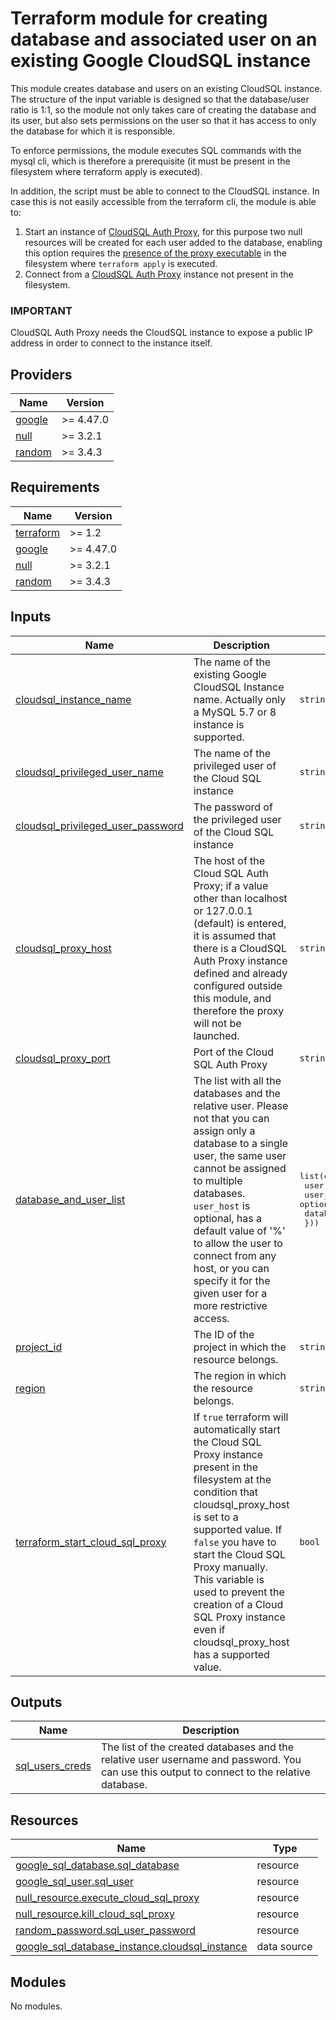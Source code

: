 # Terraform module for creating database and associated user on an existing Google CloudSQL instance

This module creates database and users on an existing CloudSQL instance. The structure of the input variable is designed so that the database/user ratio is 1:1, so the module not only takes care of creating the database and its user, but also sets permissions on the user so that it has access to only the database for which it is responsible.

To enforce permissions, the module executes SQL commands with the mysql cli, which is therefore a prerequisite (it must be present in the filesystem where terraform apply is executed).

In addition, the script must be able to connect to the CloudSQL instance. In case this is not easily accessible from the terraform cli, the module is able to:

1. Start an instance of [CloudSQL Auth Proxy](https://cloud.google.com/sql/docs/mysql/sql-proxy), for this purpose two null resources will be created for each user added to the database, enabling this option requires the [presence of the proxy executable](https://cloud.google.com/sql/docs/mysql/sql-proxy) in the filesystem where `terraform apply` is executed.
2. Connect from a [CloudSQL Auth Proxy](https://cloud.google.com/sql/docs/mysql/sql-proxy) instance not present in the filesystem.

### IMPORTANT

CloudSQL Auth Proxy needs the CloudSQL instance to expose a public IP address in order to connect to the instance itself.

<!-- BEGIN_TF_DOCS -->
## Providers

| Name | Version |
|------|---------|
| <a name="provider_google"></a> [google](#provider\_google) | >= 4.47.0 |
| <a name="provider_null"></a> [null](#provider\_null) | >= 3.2.1 |
| <a name="provider_random"></a> [random](#provider\_random) | >= 3.4.3 |
## Requirements

| Name | Version |
|------|---------|
| <a name="requirement_terraform"></a> [terraform](#requirement\_terraform) | >= 1.2 |
| <a name="requirement_google"></a> [google](#requirement\_google) | >= 4.47.0 |
| <a name="requirement_null"></a> [null](#requirement\_null) | >= 3.2.1 |
| <a name="requirement_random"></a> [random](#requirement\_random) | >= 3.4.3 |
## Inputs

| Name | Description | Type | Default | Required |
|------|-------------|------|---------|:--------:|
| <a name="input_cloudsql_instance_name"></a> [cloudsql\_instance\_name](#input\_cloudsql\_instance\_name) | The name of the existing Google CloudSQL Instance name. Actually only a MySQL 5.7 or 8 instance is supported. | `string` | n/a | yes |
| <a name="input_cloudsql_privileged_user_name"></a> [cloudsql\_privileged\_user\_name](#input\_cloudsql\_privileged\_user\_name) | The name of the privileged user of the Cloud SQL instance | `string` | n/a | yes |
| <a name="input_cloudsql_privileged_user_password"></a> [cloudsql\_privileged\_user\_password](#input\_cloudsql\_privileged\_user\_password) | The password of the privileged user of the Cloud SQL instance | `string` | n/a | yes |
| <a name="input_cloudsql_proxy_host"></a> [cloudsql\_proxy\_host](#input\_cloudsql\_proxy\_host) | The host of the Cloud SQL Auth Proxy; if a value other than localhost or 127.0.0.1 (default) is entered, it is assumed that there is a CloudSQL Auth Proxy instance defined and already configured outside this module, and therefore the proxy will not be launched. | `string` | `"127.0.0.1"` | no |
| <a name="input_cloudsql_proxy_port"></a> [cloudsql\_proxy\_port](#input\_cloudsql\_proxy\_port) | Port of the Cloud SQL Auth Proxy | `string` | `"1234"` | no |
| <a name="input_database_and_user_list"></a> [database\_and\_user\_list](#input\_database\_and\_user\_list) | The list with all the databases and the relative user. Please not that you can assign only a database to a single user, the same user cannot be assigned to multiple databases. `user_host` is optional, has a default value of '%' to allow the user to connect from any host, or you can specify it for the given user for a more restrictive access. | <pre>list(object({<br>    user      = string<br>    user_host = optional(string, "%")<br>    database  = string<br>  }))</pre> | n/a | yes |
| <a name="input_project_id"></a> [project\_id](#input\_project\_id) | The ID of the project in which the resource belongs. | `string` | n/a | yes |
| <a name="input_region"></a> [region](#input\_region) | The region in which the resource belongs. | `string` | n/a | yes |
| <a name="input_terraform_start_cloud_sql_proxy"></a> [terraform\_start\_cloud\_sql\_proxy](#input\_terraform\_start\_cloud\_sql\_proxy) | If `true` terraform will automatically start the Cloud SQL Proxy instance present in the filesystem at the condition that cloudsql\_proxy\_host is set to a supported value. If `false` you have to start the Cloud SQL Proxy manually. This variable is used to prevent the creation of a Cloud SQL Proxy instance even if cloudsql\_proxy\_host has a supported value. | `bool` | `true` | no |
## Outputs

| Name | Description |
|------|-------------|
| <a name="output_sql_users_creds"></a> [sql\_users\_creds](#output\_sql\_users\_creds) | The list of the created databases and the relative user username and password. You can use this output to connect to the relative database. |
## Resources

| Name | Type |
|------|------|
| [google_sql_database.sql_database](https://registry.terraform.io/providers/hashicorp/google/latest/docs/resources/sql_database) | resource |
| [google_sql_user.sql_user](https://registry.terraform.io/providers/hashicorp/google/latest/docs/resources/sql_user) | resource |
| [null_resource.execute_cloud_sql_proxy](https://registry.terraform.io/providers/hashicorp/null/latest/docs/resources/resource) | resource |
| [null_resource.kill_cloud_sql_proxy](https://registry.terraform.io/providers/hashicorp/null/latest/docs/resources/resource) | resource |
| [random_password.sql_user_password](https://registry.terraform.io/providers/hashicorp/random/latest/docs/resources/password) | resource |
| [google_sql_database_instance.cloudsql_instance](https://registry.terraform.io/providers/hashicorp/google/latest/docs/data-sources/sql_database_instance) | data source |
## Modules

No modules.

<!-- END_TF_DOCS -->
